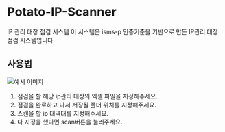 # Potato-IP-Scanner
IP 관리 대장 점검 시스템
이 시스템은 isms-p 인증기준을 기반으로 만든 IP관리 대장 점검 시스템입니다.
<h2>사용법</h2>
<img alt="예시 이미지" src="https://github.com/Phqasue/Potato-IP-Scanner/assets/78483140/679e0593-007f-4afd-9c41-60ff46760829">
<br>
<ol>
  <li>점검을 할 해당 ip관리 대장의 엑셀 파일을 지정해주세요.</li>
  <li>점검을 완료하고 나서 저장될 폴더 위치를 지정해주세요.</li>
  <li>스캔을 할 ip 대역대를 지정해주세요.</li>
  <li>다 지정을 했다면 scan버튼을 눌러주세요.</li>
</ol>
